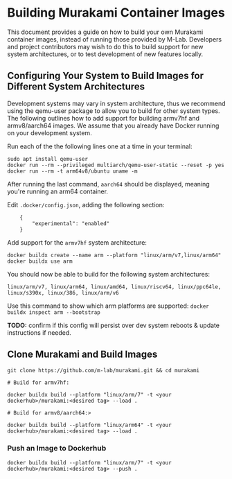 # Building Murakami Container Images

This document provides a guide on how to build your own Murakami container images, instead of running those provided by M-Lab. Developers and project contributors may wish to do this to build support for new system architectures, or to test development of new features locally.

## Configuring Your System to Build Images for Different System Architectures

Development systems may vary in system architecture, thus we recommend using the qemu-user package to allow you to build for other system types. The following outlines how to 
add support for building armv7hf and armv8/aarch64 images. We assume that you already have Docker running on your development system.

Run each of the the following lines one at a time in your terminal:
```
sudo apt install qemu-user
docker run --rm --privileged multiarch/qemu-user-static --reset -p yes
docker run --rm -t arm64v8/ubuntu uname -m
```

After running the last command, `aarch64` should be displayed, meaning you're running an arm64 container.

Edit `.docker/config.json`, adding the following section:
```	
	{    
        "experimental": "enabled"    
	}
```

Add support for the `armv7hf` system architecture:
```
docker buildx create --name arm --platform "linux/arm/v7,linux/arm64"
docker buildx use arm
```

You should now be able to build for the following system architectures:
```
linux/arm/v7, linux/arm64, linux/amd64, linux/riscv64, linux/ppc64le, linux/s390x, linux/386, linux/arm/v6
```

Use this command to show which arm platforms are supported:
```docker buildx inspect arm --bootstrap```

**TODO:** confirm if this config will persist over dev system reboots & update instructions if needed.

## Clone Murakami and Build Images

```
git clone https://github.com/m-lab/murakami.git && cd murakami

# Build for armv7hf:

docker buildx build --platform "linux/arm/7" -t <your dockerhub>/murakami:<desired tag> --load .

# Build for armv8/aarch64:>

docker buildx build --platform "linux/arm64" -t <your dockerhub>/murakami:<desired tag> --load .
```

### Push an Image to Dockerhub

```
docker buildx build --platform "linux/arm/7" -t <your dockerhub>/murakami:<desired tag> --push .
```
